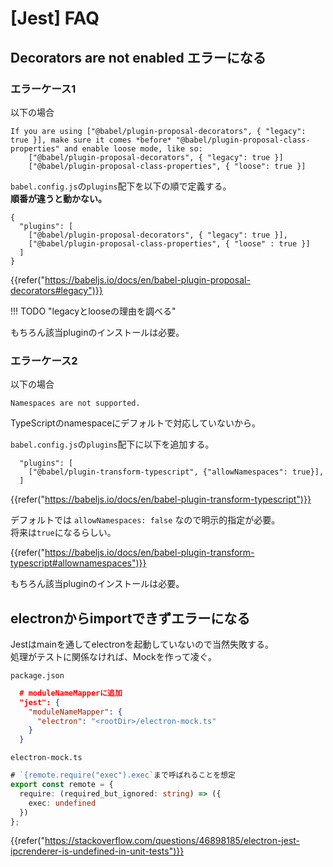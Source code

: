 # [Jest] FAQ


Decorators are not enabled エラーになる
---------------------------------------

### エラーケース1

以下の場合

```
If you are using ["@babel/plugin-proposal-decorators", { "legacy": true }], make sure it comes *before* "@babel/plugin-proposal-class-properties" and enable loose mode, like so:
    ["@babel/plugin-proposal-decorators", { "legacy": true }]
    ["@babel/plugin-proposal-class-properties", { "loose": true }]
```

`babel.config.js`の`plugins`配下を以下の順で定義する。  
**順番が違うと動かない。**

```
{
  "plugins": [
    ["@babel/plugin-proposal-decorators", { "legacy": true }],
    ["@babel/plugin-proposal-class-properties", { "loose" : true }]
  ]
}
```

{{refer("https://babeljs.io/docs/en/babel-plugin-proposal-decorators#legacy")}}

!!! TODO "legacyとlooseの理由を調べる"

もちろん該当pluginのインストールは必要。

### エラーケース2

以下の場合

```
Namespaces are not supported.
```

TypeScriptのnamespaceにデフォルトで対応していないから。

`babel.config.js`の`plugins`配下に以下を追加する。

```
  "plugins": [
    ["@babel/plugin-transform-typescript", {"allowNamespaces": true}],
  ]
```

{{refer("https://babeljs.io/docs/en/babel-plugin-transform-typescript")}}

デフォルトでは `allowNamespaces: false` なので明示的指定が必要。  
将来は`true`になるらしい。

{{refer("https://babeljs.io/docs/en/babel-plugin-transform-typescript#allownamespaces")}}

もちろん該当pluginのインストールは必要。


electronからimportできずエラーになる
------------------------------------

Jestはmainを通してelectronを起動していないので当然失敗する。  
処理がテストに関係なければ、Mockを作って凌ぐ。

`package.json`
```json
  # moduleNameMapperに追加
  "jest": {
    "moduleNameMapper": {
      "electron": "<rootDir>/electron-mock.ts"
    }
  }
```

`electron-mock.ts`
```ts
# `{remote.require("exec").exec`まで呼ばれることを想定
export const remote = {
  require: (required_but_ignored: string) => ({
    exec: undefined
  })
};
```

{{refer("https://stackoverflow.com/questions/46898185/electron-jest-ipcrenderer-is-undefined-in-unit-tests")}}
